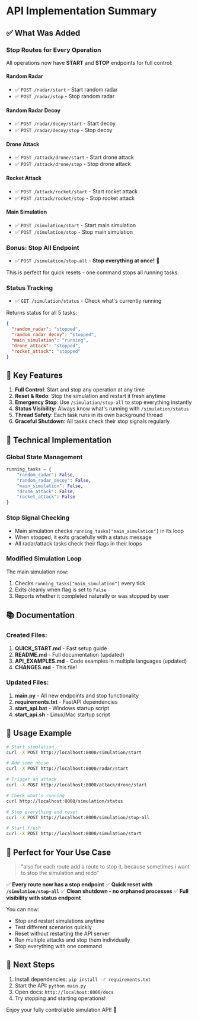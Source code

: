 # API Implementation Summary

## ✅ What Was Added

### Stop Routes for Every Operation
All operations now have **START** and **STOP** endpoints for full control:

#### Random Radar
- ✅ `POST /radar/start` - Start random radar
- ✅ `POST /radar/stop` - Stop random radar

#### Random Radar Decoy
- ✅ `POST /radar/decoy/start` - Start decoy
- ✅ `POST /radar/decoy/stop` - Stop decoy

#### Drone Attack
- ✅ `POST /attack/drone/start` - Start drone attack
- ✅ `POST /attack/drone/stop` - Stop drone attack

#### Rocket Attack
- ✅ `POST /attack/rocket/start` - Start rocket attack
- ✅ `POST /attack/rocket/stop` - Stop rocket attack

#### Main Simulation
- ✅ `POST /simulation/start` - Start main simulation
- ✅ `POST /simulation/stop` - Stop main simulation

### Bonus: Stop All Endpoint
- ✅ `POST /simulation/stop-all` - **Stop everything at once!** 🎯

This is perfect for quick resets - one command stops all running tasks.

### Status Tracking
- ✅ `GET /simulation/status` - Check what's currently running

Returns status for all 5 tasks:
```json
{
  "random_radar": "stopped",
  "random_radar_decoy": "stopped", 
  "main_simulation": "running",
  "drone_attack": "stopped",
  "rocket_attack": "stopped"
}
```

## 🎨 Key Features

1. **Full Control**: Start and stop any operation at any time
2. **Reset & Redo**: Stop the simulation and restart it fresh anytime
3. **Emergency Stop**: Use `/simulation/stop-all` to stop everything instantly
4. **Status Visibility**: Always know what's running with `/simulation/status`
5. **Thread Safety**: Each task runs in its own background thread
6. **Graceful Shutdown**: All tasks check their stop signals regularly

## 📝 Technical Implementation

### Global State Management
```python
running_tasks = {
    "random_radar": False,
    "random_radar_decoy": False,
    "main_simulation": False,
    "drone_attack": False,
    "rocket_attack": False
}
```

### Stop Signal Checking
- Main simulation checks `running_tasks["main_simulation"]` in its loop
- When stopped, it exits gracefully with a status message
- All radar/attack tasks check their flags in their loops

### Modified Simulation Loop
The main simulation now:
1. Checks `running_tasks["main_simulation"]` every tick
2. Exits cleanly when flag is set to `False`
3. Reports whether it completed naturally or was stopped by user

## 📚 Documentation

### Created Files:
1. **QUICK_START.md** - Fast setup guide
2. **README.md** - Full documentation (updated)
3. **API_EXAMPLES.md** - Code examples in multiple languages (updated)
4. **CHANGES.md** - This file!

### Updated Files:
1. **main.py** - All new endpoints and stop functionality
2. **requirements.txt** - FastAPI dependencies
3. **start_api.bat** - Windows startup script
4. **start_api.sh** - Linux/Mac startup script

## 🚀 Usage Example

```bash
# Start simulation
curl -X POST http://localhost:8000/simulation/start

# Add some noise
curl -X POST http://localhost:8000/radar/start

# Trigger an attack
curl -X POST http://localhost:8000/attack/drone/start

# Check what's running
curl http://localhost:8000/simulation/status

# Stop everything and reset
curl -X POST http://localhost:8000/simulation/stop-all

# Start fresh
curl -X POST http://localhost:8000/simulation/start
```

## 🎯 Perfect for Your Use Case

> "also for each route add a route to stop it, because sometimes i want to stop the simulation and redo"

✅ **Every route now has a stop endpoint**
✅ **Quick reset with `/simulation/stop-all`**
✅ **Clean shutdown - no orphaned processes**
✅ **Full visibility with status endpoint**

You can now:
- Stop and restart simulations anytime
- Test different scenarios quickly
- Reset without restarting the API server
- Run multiple attacks and stop them individually
- Stop everything with one command

## 📖 Next Steps

1. Install dependencies: `pip install -r requirements.txt`
2. Start the API: `python main.py`
3. Open docs: `http://localhost:8000/docs`
4. Try stopping and starting operations!

Enjoy your fully controllable simulation API! 🎉

